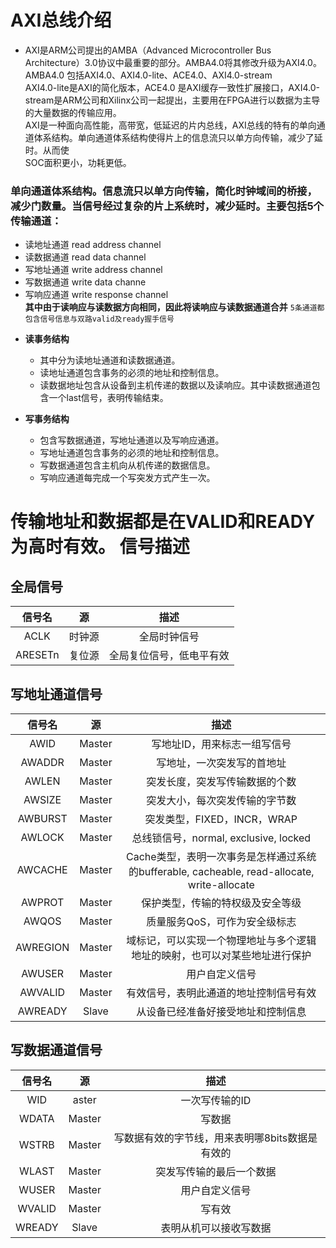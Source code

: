 AXI总线介绍
=====
 * AXI是ARM公司提出的AMBA（Advanced Microcontroller Bus Architecture）3.0协议中最重要的部分。AMBA4.0将其修改升级为AXI4.0。AMBA4.0 包括AXI4.0、AXI4.0-lite、ACE4.0、AXI4.0-stream  
      AXI4.0-lite是AXI的简化版本，ACE4.0 是AXI缓存一致性扩展接口，AXI4.0-stream是ARM公司和Xilinx公司一起提出，主要用在FPGA进行以数据为主导的大量数据的传输应用。  
      AXI是一种面向高性能，高带宽，低延迟的片内总线，AXI总线的特有的单向通道体系结构。单向通道体系结构使得片上的信息流只以单方向传输，减少了延时。从而使  
      SOC面积更小，功耗更低。
 ### 单向通道体系结构。信息流只以单方向传输，简化时钟域间的桥接，减少门数量。当信号经过复杂的片上系统时，减少延时。主要包括5个传输通道：  
 * 读地址通道 read address channel  
 * 读数据通道 read data channel  
 * 写地址通道 write address channel
 * 写数据通道 write data channe
 * 写响应通道 write response channel   
**其中由于读响应与读数据方向相同，因此将读响应与读数据通道合并**
`5条通道都包含信号信息与双路valid及ready握手信号`
+ __读事务结构__
 
  + 其中分为读地址通道和读数据通道。  
  * 读地址通道包含事务的必须的地址和控制信息。
  * 读数据地址包含从设备到主机传递的数据以及读响应。其中读数据通道包含一个last信号，表明传输结束。  
 
* **写事务结构**

  * 包含写数据通道，写地址通道以及写响应通道。
  * 写地址通道包含事务的必须的地址和控制信息。
  * 写数据通道包含主机向从机传递的数据信息。
  * 写响应通道每完成一个写突发方式产生一次。
  
__传输地址和数据都是在VALID和READY为高时有效。__
信号描述
====
全局信号
---
|信号名   | 源     |描述     |
|:-------:|:------:|:------:|
|ACLK     |时钟源  |全局时钟信号|
|ARESETn  |复位源  |全局复位信号，低电平有效|

写地址通道信号
----
|信号名  |源  |描述|
|:-------:|:------:|:------:|
|AWID  |Master  |写地址ID，用来标志一组写信号|
|AWADDR  |Master|写地址，一次突发写的首地址|
|AWLEN   |Master |突发长度，突发写传输数据的个数|
|AWSIZE   |Master |突发大小，每次突发传输的字节数|
|AWBURST   |Master |突发类型，FIXED，INCR，WRAP|
|AWLOCK   |Master |总线锁信号，normal, exclusive, locked|
|AWCACHE   |Master  |Cache类型，表明一次事务是怎样通过系统的bufferable, cacheable, read-allocate, write-allocate|
|AWPROT    |Master |保护类型，传输的特权级及安全等级|
|AWQOS    |Master |质量服务QoS，可作为安全级标志|
|AWREGION  |Master |域标记，可以实现一个物理地址与多个逻辑地址的映射，也可以对某些地址进行保护|
|AWUSER  |Master |用户自定义信号|
|AWVALID  |Master  |有效信号，表明此通道的地址控制信号有效|
|AWREADY  |Slave  |从设备已经准备好接受地址和控制信息|

写数据通道信号
---
|信号名 |源 |描述|
|:-------:|:------:|:------:|
|WID |aster|一次写传输的ID|
|WDATA |Master|写数据|
|WSTRB |Master |写数据有效的字节线，用来表明哪8bits数据是有效的|
|WLAST |Master |突发写传输的最后一个数据|
|WUSER |Master |用户自定义信号|
|WVALID |Master |写有效|
|WREADY |Slave |表明从机可以接收写数据|

